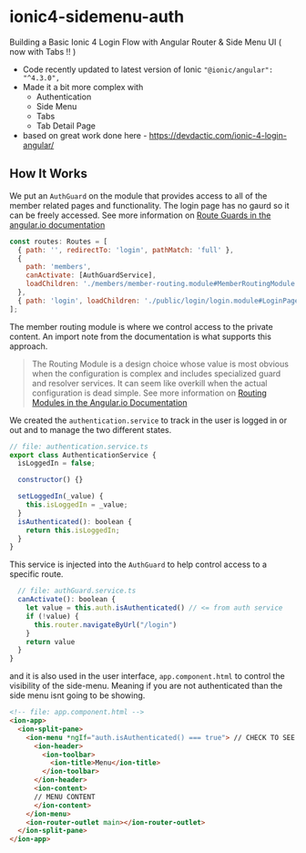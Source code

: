 # ionic4-sidemenu-auth
Building a Basic Ionic 4 Login Flow with Angular Router &amp; Side Menu UI
( now with Tabs !! )

- Code recently updated to latest version of Ionic `"@ionic/angular": "^4.3.0",`
- Made it a bit more complex with 
  - Authentication
  - Side Menu
  - Tabs
  - Tab Detail Page
- based on great work done here - https://devdactic.com/ionic-4-login-angular/


## How It Works

We put an `AuthGuard` on the module that provides access to all of the member related pages and functionality. The login page has no gaurd so it can be freely accessed. See more information on [Route Guards in the angular.io documentation](https://angular.io/guide/router#milestone-5-route-guards)

```javascript
const routes: Routes = [
  { path: '', redirectTo: 'login', pathMatch: 'full' },
  { 
    path: 'members', 
    canActivate: [AuthGuardService],
    loadChildren: './members/member-routing.module#MemberRoutingModule'
  },
  { path: 'login', loadChildren: './public/login/login.module#LoginPageModule' }
];
```

The member routing module is where we control access to the private content. An import note from the documentation is what supports this approach.

>The Routing Module is a design choice whose value is most obvious when the configuration is complex and includes specialized guard and resolver services. It can seem like overkill when the actual configuration is dead simple.
See more information on [Routing Modules in the Angular.io Documentation](https://angular.io/guide/router#milestone-2-routing-module)

We created the `authentication.service` to track in the user is logged in or out and to manage the two different states.

```javascript
// file: authentication.service.ts
export class AuthenticationService {
  isLoggedIn = false;

  constructor() {}

  setLoggedIn(_value) {
    this.isLoggedIn = _value;
  }
  isAuthenticated(): boolean {
    return this.isLoggedIn;
  }
}
```

This service is injected into the `AuthGuard` to help control access to a specific route.

```javascript
  // file: authGuard.service.ts
  canActivate(): boolean {
    let value = this.auth.isAuthenticated() // <= from auth service
    if (!value) {
      this.router.navigateByUrl("/login")
    }
    return value
  }
}
```
and it is also used in the user interface, `app.component.html` to control the visibility of the side-menu. Meaning if you are not authenticated than the side menu isnt going to be showing.

```html
<!-- file: app.component.html -->
<ion-app>
  <ion-split-pane>
    <ion-menu *ngIf="auth.isAuthenticated() === true"> // CHECK TO SEE IF THIS SHOULD BE DISPLAYE
      <ion-header>
        <ion-toolbar>
          <ion-title>Menu</ion-title>
        </ion-toolbar>
      </ion-header>
      <ion-content>
      // MENU CONTENT
      </ion-content>
    </ion-menu>
    <ion-router-outlet main></ion-router-outlet>
  </ion-split-pane>
</ion-app>
```
